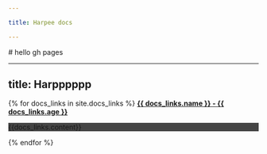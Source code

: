 ```yaml
---

title: Harpee docs

---
```



<link rel="stylesheet" href="./style.css" />
<style>
code[class*="language-"], pre[class*="language-"]{
  border-radius: 6px;
  text-shadow: 0 1px #14161800 !important;
  background: #242424 !important;
}
  span.token.operator{
     
    background: none
  }
  span.token.keyword{
     
    color: #866cba
  }

</style>
# hello gh pages

---
title: Harpppppp
---

{% for docs_links in site.docs_links %}
<a href="{{docs_links.url}}">
<strong>{{ docs_links.name }} - {{ docs_links.age }}</strong>
</a>

<div style="background:#444">
{{docs_links.content}}

</div>

{% endfor %}